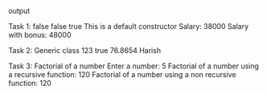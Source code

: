 output

Task 1:
false
false
true
This is a default constructor
Salary: 38000
Salary with bonus: 48000


Task 2:
Generic class
123
true
76.8654
Harish

Task 3:
Factorial of a number
Enter a number:
5
Factorial of a number using a recursive function: 120
Factorial of a number using a non recursive function: 120


